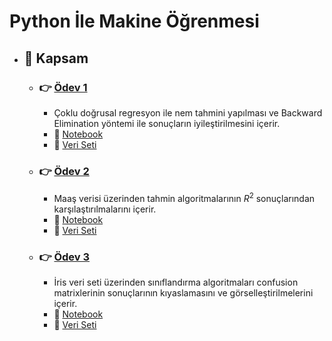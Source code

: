 # Python İle Makine Öğrenmesi
  - ## :bookmark_tabs: Kapsam
    - ### :point_right: [Ödev 1](https://github.com/enesmanan/BTK-Akademi/tree/main/Python%20ile%20Makine%20%C3%96%C4%9Frenmesi/%C3%96dev_1)
      - Çoklu doğrusal regresyon ile nem tahmini yapılması ve Backward Elimination yöntemi ile sonuçların iyileştirilmesini içerir.
      - :page_with_curl: [Notebook](https://github.com/enesmanan/BTK-Akademi/blob/main/Python%20ile%20Makine%20%C3%96%C4%9Frenmesi/%C3%96dev_1/coklu-dogrusal-regresyon-ile-nem-tahmini.ipynb)
      - :file_folder: [Veri Seti](https://github.com/enesmanan/BTK-Akademi/blob/main/Python%20ile%20Makine%20%C3%96%C4%9Frenmesi/%C3%96dev_1/odev_tenis.csv)
      
    - ### :point_right: [Ödev 2](https://github.com/enesmanan/BTK-Akademi/tree/main/Python%20ile%20Makine%20%C3%96%C4%9Frenmesi/%C3%96dev_2)
      - Maaş verisi üzerinden tahmin algoritmalarının $R^2$ sonuçlarından karşılaştırılmalarını içerir.
      - :page_with_curl: [Notebook](https://github.com/enesmanan/BTK-Akademi/blob/main/Python%20ile%20Makine%20%C3%96%C4%9Frenmesi/%C3%96dev_2/tahmin-algoritmalarinin-karsilastirilmasi.ipynb)
      - :file_folder: [Veri Seti](https://github.com/enesmanan/BTK-Akademi/blob/main/Python%20ile%20Makine%20%C3%96%C4%9Frenmesi/%C3%96dev_2/maaslar_yeni.csv)
      
    - ### :point_right: [Ödev 3](https://github.com/enesmanan/BTK-Akademi/tree/main/Python%20ile%20Makine%20%C3%96%C4%9Frenmesi/%C3%96dev_3)
      - İris veri seti üzerinden sınıflandırma algoritmaları confusion matrixlerinin sonuçlarının kıyaslamasını ve görselleştirilmelerini içerir.
      - :page_with_curl: [Notebook](https://github.com/enesmanan/BTK-Akademi/blob/main/Python%20ile%20Makine%20%C3%96%C4%9Frenmesi/%C3%96dev_3/iris-verisi-siniflandirma.ipynb)
      - :file_folder: [Veri Seti](https://github.com/enesmanan/BTK-Akademi/blob/main/Python%20ile%20Makine%20%C3%96%C4%9Frenmesi/%C3%96dev_3/Iris.xls)
